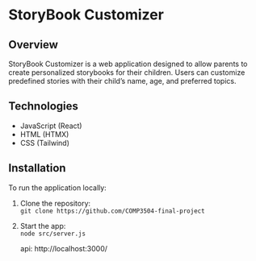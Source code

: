 # StoryBook Customizer

## Overview
StoryBook Customizer is a web application designed to allow parents to create personalized storybooks for their children. Users can customize predefined stories with their child’s name, age, and preferred topics.

## Technologies
- JavaScript (React)
- HTML (HTMX)
- CSS (Tailwind)

## Installation
To run the application locally:
1. Clone the repository:  
   `git clone https://github.com/COMP3504-final-project`
2. Start the app:  
   `node src/server.js`

   api: http://localhost:3000/
